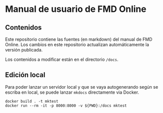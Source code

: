 # Manual de usuario de FMD Online

## Contenidos

Este repositorio contiene las fuentes (en markdown) del manual de FMD Online.
Los cambios en este repositorio actualizan automáticamente la versión publicada.

Los contenidos a modificar están en el directorio `/docs`.


## Edición local

Para poder lanzar un servidor local y que se vaya autogenerando según se escriba en local, se puede lanzar `mkdocs` directamente via Docker.

```
docker build . -t mktest
docker run --rm -it -p 8000:8000 -v ${PWD}:/docs mktest
```

